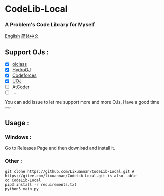 # CodeLib-Local

### A Problem's Code Library for Myself

[English](./README.md) [简体中文](./README_zh-CN.md)

## Support OJs :

-   [x] [oiclass](http://www.oiclass.com)
-   [x] [HydroOJ](https://hydro.ac)
-   [x] [Codeforces](https://codeforces.com/)
-   [x] [UOJ](https://uoj.ac/)
-   [ ] [AtCoder](https://atcoder.jp)
-   [ ] ...

You can add issue to let me support more and more OJs, Have a good time ~~

## Usage : 

### Windows :

Go to Releases Page and then download and install it.

### Other :

```shell
git clone https://github.com/Lixuannan/CodeLib-Local.git # https://gitee.com/lixuannan/CodeLib-Local.git is also  able
cd CodeLib-Local
pip3 install -r requirements.txt
python3 main.py
```

